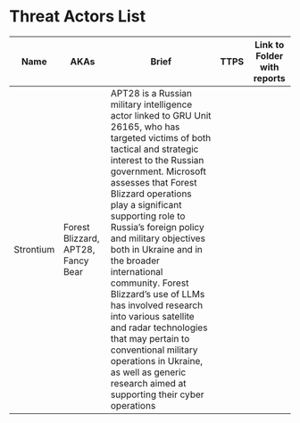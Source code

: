 # Threat Actors List

| Name               | AKAs           | Brief          | TTPS | Link to Folder with reports                                                                      |
| ------------------ | -------------- | -------------------------------------------- |--------- | ------------------------------------ |
| Strontium | Forest Blizzard, APT28, Fancy Bear |  APT28 is a Russian military intelligence actor linked to GRU Unit 26165, who has targeted victims of both tactical and strategic interest to the Russian government. Microsoft assesses that Forest Blizzard operations play a significant supporting role to Russia’s foreign policy and military objectives both in Ukraine and in the broader international community. Forest Blizzard’s use of LLMs has involved research into various satellite and radar technologies that may pertain to conventional military operations in Ukraine, as well as generic research aimed at supporting their cyber operations |

